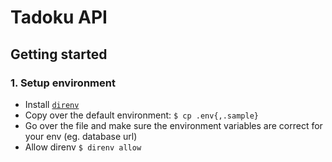 # Tadoku API

## Getting started

### 1. Setup environment

- Install [`direnv`](https://direnv.net/)
- Copy over the default environment: `$ cp .env{,.sample}`
- Go over the file and make sure the environment variables are correct for your env (eg. database url)
- Allow direnv `$ direnv allow`